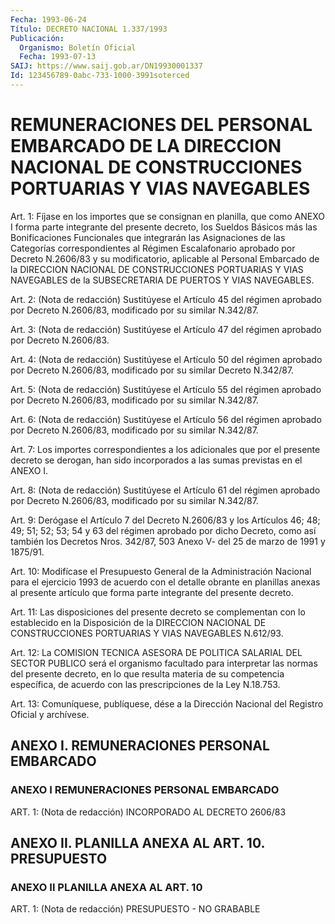 ```yaml
---
Fecha: 1993-06-24
Título: DECRETO NACIONAL 1.337/1993
Publicación:
  Organismo: Boletín Oficial
  Fecha: 1993-07-13
SAIJ: https://www.saij.gob.ar/DN19930001337
Id: 123456789-0abc-733-1000-3991soterced
---
```

# REMUNERACIONES DEL PERSONAL EMBARCADO DE LA DIRECCION NACIONAL DE CONSTRUCCIONES PORTUARIAS Y VIAS NAVEGABLES

<a id="1"></a>
Art.  1:  Fíjase en los importes que se consignan en planilla, que como ANEXO I  forma  parte integrante del presente decreto, los Sueldos Básicos más las Bonificaciones  Funcionales  que integrarán las  Asignaciones  de  las  Categorías correspondientes al  Régimen Escalafonario aprobado por Decreto  N.2606/83  y  su modificatorio, aplicable  al  Personal  Embarcado  de  la  DIRECCION  NACIONAL  DE CONSTRUCCIONES PORTUARIAS Y VIAS NAVEGABLES de la SUBSECRETARIA  DE PUERTOS Y VIAS NAVEGABLES.

<a id="2"></a>
Art.  2:  (Nota  de  redacción) Sustitúyese el Artículo 45 del régimen aprobado por Decreto  N.2606/83,  modificado por su similar N.342/87.

<a id="3"></a>
Art.  3:  (Nota  de  redacción) Sustitúyese el Artículo 47 del régimen aprobado por Decreto N.2606/83.

<a id="4"></a>
Art.  4:  (Nota  de  redacción) Sustitúyese el Artículo 50 del régimen aprobado por Decreto  N.2606/83,  modificado por su similar Decreto N.342/87.

<a id="5"></a>
Art.  5:  (Nota  de  redacción) Sustitúyese el Artículo 55 del régimen aprobado por Decreto  N.2606/83,  modificado por su similar N.342/87.

<a id="6"></a>
Art.  6:  (Nota  de  redacción) Sustitúyese el Artículo 56 del régimen aprobado por Decreto  N.2606/83,  modificado por su similar N.342/87.

<a id="7"></a>
Art. 7: Los importes correspondientes a los adicionales que por el presente  decreto  se derogan, han sido incorporados a las sumas previstas en el ANEXO I.

<a id="8"></a>
Art.  8:  (Nota  de  redacción) Sustitúyese el Artículo 61 del régimen aprobado por Decreto  N.2606/83,  modificado por su similar N.342/87.

<a id="9"></a>
Art.  9:  Derógase  el  Artículo 7 del Decreto N.2606/83 y los Artículos 46; 48; 49; 51; 52;  53; 54 y 63 del régimen aprobado por dicho Decreto, como así también  los  Decretos  Nros.  342/87, 503 Anexo V- del 25 de marzo de 1991 y 1875/91.

<a id="10"></a>
Art. 10: Modifícase el Presupuesto General de la Administración Nacional  para  el ejercicio 1993 de acuerdo con el detalle obrante en  planillas  anexas    al   presente  artículo  que  forma  parte integrante del presente decreto.

<a id="11"></a>
Art. 11: Las disposiciones del presente decreto se complementan con  lo  establecido  en la Disposición de la DIRECCION NACIONAL DE CONSTRUCCIONES PORTUARIAS Y VIAS NAVEGABLES N.612/93.

<a id="12"></a>
Art.  12: La COMISION TECNICA ASESORA DE POLITICA SALARIAL DEL SECTOR PUBLICO  será  el  organismo  facultado para interpretar las normas  del  presente  decreto, en lo que  resulta  materia  de  su competencia específica,  de  acuerdo  con  las prescripciones de la Ley N.18.753.

<a id="13"></a>
Art. 13: Comuníquese, publíquese, dése a la Dirección Nacional del Registro Oficial y archívese.

## ANEXO I. REMUNERACIONES PERSONAL EMBARCADO

### ANEXO I REMUNERACIONES PERSONAL EMBARCADO

<a id="1"></a>
ART.  1:  (Nota  de  redacción) INCORPORADO AL DECRETO 2606/83

## ANEXO II. PLANILLA ANEXA AL ART. 10. PRESUPUESTO

### ANEXO II PLANILLA ANEXA AL ART. 10

<a id="1"></a>
ART.  1:  (Nota  de  redacción)  PRESUPUESTO  -  NO  GRABABLE